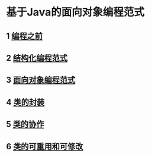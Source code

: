 # 基于Java的面向对象编程范式
>
## 1 [编程之前](https://github.com/lufeil/mooc/tree/master/java/oopParadigm/1)
>
## 2 [结构化编程范式](https://github.com/lufeil/mooc/tree/master/java/oopParadigm/2)
>
## 3 [面向对象编程范式](https://github.com/lufeil/mooc/tree/master/java/oopParadigm/3)
>
## 4 [类的封装](https://github.com/lufeil/mooc/tree/master/java/oopParadigm/4)
>
## 5 [类的协作](https://github.com/lufeil/mooc/tree/master/java/oopParadigm/5)
>
## 6 [类的可重用和可修改](https://github.com/lufeil/mooc/tree/master/java/oopParadigm/6)
>

